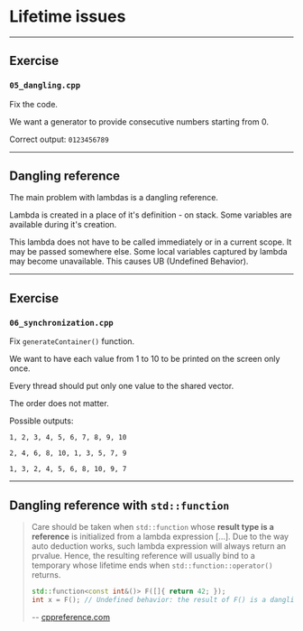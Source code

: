 <!-- .slide: data-background="#111111" -->

# Lifetime issues

___

## Exercise

### `05_dangling.cpp`

Fix the code.

We want a generator to provide consecutive numbers starting from 0.

Correct output: `0123456789`

___

## Dangling reference

The main problem with lambdas is a dangling reference.

Lambda is created in a place of it's definition - on stack. Some variables are available during it's creation.

This lambda does not have to be called immediately or in a current scope. It may be passed somewhere else. Some local variables captured by lambda may become unavailable. This causes UB (Undefined Behavior).

___

## Exercise

### `06_synchronization.cpp`

Fix `generateContainer()` function.

We want to have each value from 1 to 10 to be printed on the screen only once.

Every thread should put only one value to the shared vector.

The order does not matter.

Possible outputs:

`1, 2, 3, 4, 5, 6, 7, 8, 9, 10`

`2, 4, 6, 8, 10, 1, 3, 5, 7, 9`

`1, 3, 2, 4, 5, 6, 8, 10, 9, 7`

___

## Dangling reference with `std::function`

> Care should be taken when `std::function` whose **result type is a reference** is initialized from a lambda expression [...]. Due to the way auto deduction works, such lambda expression will always return an prvalue. Hence, the resulting reference will usually bind to a temporary whose lifetime ends when `std::function::operator()` returns.
>
> ```cpp
> std::function<const int&()> F([]{ return 42; });
> int x = F(); // Undefined behavior: the result of F() is a dangling reference
> ```
>
> -- [cppreference.com](https://en.cppreference.com/w/cpp/utility/functional/function)

